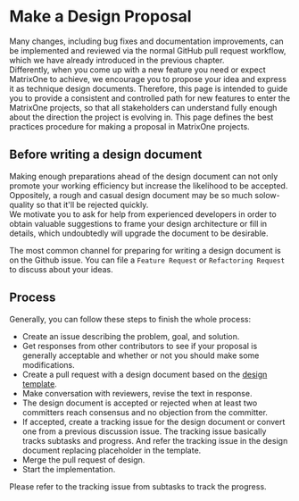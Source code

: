 # **Make a Design Proposal**

Many changes, including bug fixes and documentation improvements, can be implemented and reviewed via the normal GitHub pull request workflow, which we have already introduced in the previous chapter.  
Differently, when you come up with a new feature you need or expect MatrixOne to achieve, we encourage you to propose your idea and express it as technique design documents. 
Therefore, this page is intended to guide you to provide a consistent and controlled path for new features to enter the MatrixOne projects, so that all stakeholders can understand fully enough about the direction the project is evolving in.
This page defines the best practices procedure for making a proposal in MatrixOne projects.

## **Before writing a design document**

Making enough preparations ahead of the design document can not only promote your working efficiency but increase the likelihood to be accepted. Oppositely, a rough and casual design document may be so much solow-quality so that it'll be rejected quickly.  
We motivate you to ask for help from experienced developers in order to obtain valuable suggestions to frame your design architecture or fill in details, which undoubtedly will upgrade the document to be desirable.

The most common channel for preparing for writing a design document is on the Github issue. You can file a `Feature Request` or `Refactoring Request` to discuss about your ideas.

## **Process**

Generally, you can follow these steps to finish the whole process:  

* Create an issue describing the problem, goal, and solution.
* Get responses from other contributors to see if your proposal is generally acceptable and whether or not you should make some modifications.
* Create a pull request with a design document based on the [design template](https://github.com/matrixorigin/matrixone/blob/main/docs/rfcs/00000000-template.md).
* Make conversation with reviewers, revise the text in response.
* The design document is accepted or rejected when at least two committers reach consensus and no objection from the committer.  
* If accepted, create a tracking issue for the design document or convert one from a previous discussion issue. The tracking issue basically tracks subtasks and progress. And refer the tracking issue in the design document replacing placeholder in the template.
* Merge the pull request of design.
* Start the implementation.

Please refer to the tracking issue from subtasks to track the progress.